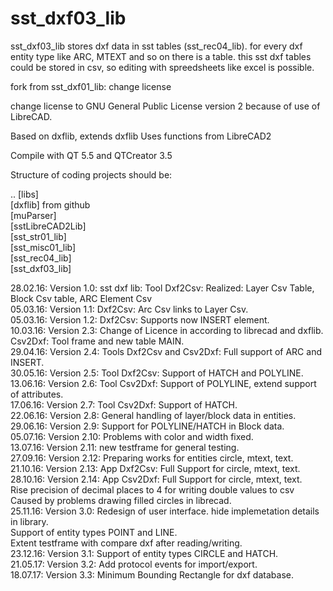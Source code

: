 # sst_dxf03_lib

sst_dxf03_lib stores dxf data in sst tables (sst_rec04_lib).
for every dxf entity type like ARC, MTEXT and so on there is a table.
this sst dxf tables could be stored in csv, so editing with spreedsheets
like excel is possible.

fork from sst_dxf01_lib: change license

change license to GNU General Public License version 2 because of use of LibreCAD.

Based on dxflib, extends dxflib
Uses functions from LibreCAD2

Compile with QT 5.5 and QTCreator 3.5

Structure of coding projects should be:

.. [libs]  <BR>
   [dxflib] from github <BR>
   [muParser]  <BR>
   [sstLibreCAD2Lib]  <BR>
   [sst_str01_lib]  <BR>
   [sst_misc01_lib]  <BR>
   [sst_rec04_lib]  <BR>
   [sst_dxf03_lib]  <BR>

28.02.16: Version 1.0: sst dxf lib: Tool Dxf2Csv: Realized: Layer Csv Table, Block Csv table, ARC Element Csv  <BR>
05.03.16: Version 1.1: Dxf2Csv: Arc Csv links to Layer Csv.  <BR>
05.03.16: Version 1.2: Dxf2Csv: Supports now INSERT element.  <BR>
10.03.16: Version 2.3: Change of Licence in according to librecad and dxflib. <BR>
                       Csv2Dxf: Tool frame and new table MAIN.  <BR>
29.04.16: Version 2.4: Tools Dxf2Csv and Csv2Dxf: Full support of ARC and INSERT.  <BR>
30.05.16: Version 2.5: Tool Dxf2Csv: Support of HATCH and POLYLINE.  <BR>
13.06.16: Version 2.6: Tool Csv2Dxf: Support of POLYLINE, extend support of attributes.  <BR>
17.06.16: Version 2.7: Tool Csv2Dxf: Support of HATCH.  <BR>
22.06.16: Version 2.8: General handling of layer/block data in entities.  <BR>
29.06.16: Version 2.9: Support for POLYLINE/HATCH in Block data.  <BR>
05.07.16: Version 2.10: Problems with color and width fixed.  <BR>
13.07.16: Version 2.11: new testframe for general testing.  <BR>
27.09.16: Version 2.12: Preparing works for entities circle, mtext, text. <BR>
21.10.16: Version 2.13: App Dxf2Csv: Full Support for circle, mtext, text. <BR>
28.10.16: Version 2.14: App Csv2Dxf: Full Support for circle, mtext, text. <BR>
                        Rise precision of decimal places to 4 for writing double values to csv <BR>
                        Caused by problems drawing filled circles in librecad. <BR>
25.11.16: Version 3.0: Redesign of user interface. hide implemetation details in library. <BR>
                       Support of entity types POINT and LINE. <BR>
                       Extent testframe with compare dxf after reading/writing. <BR>
23.12.16: Version 3.1: Support of entity types CIRCLE and HATCH. <BR>
21.05.17: Version 3.2: Add protocol events for import/export. <BR>
18.07.17: Version 3.3: Minimum Bounding Rectangle for dxf database. <BR>
